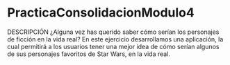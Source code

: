 # PracticaConsolidacionModulo4
DESCRIPCIÓN 
¿Alguna vez has querido saber cómo serían los personajes de ficción en la vida real? 
En este ejercicio desarrollamos una aplicación, la cual permitirá a los usuarios tener
una mejor idea de cómo serían algunos de sus personajes favoritos de Star Wars, en la vida real.
